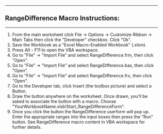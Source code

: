 ------------------------------------------------------------------------------------------------------------------------------------------------
## RangeDifference Macro Instructions: 
------------------------------------------------------------------------------------------------------------------------------------------------
1. From the main worksheet click File -> Options -> Customize Ribbon -> Main Tabs 
then click the "Developer" checkbox. Click "Ok".
2. Save the Workbook as a "Excel Macro-Enabled Workbook" (.xlsm).
3. Press Alt - F11 to open the VBA workspace.
4. Go to "File" -> "Import File" and select RangeDifference.frm, then click "Open".
5. Go to "File" -> "Import File" and select RangeDifference.bas, then click "Open".
6. Go to "File" -> "Import File" and select RangeDifference.frx, then click "Open".
7. Go to the Developer tab, click Insert (the toolbox picture) and select a Button.
8. Draw the button anywhere on the worksheet. Once drawn, you'll be asked to associate the button with a macro. Choose "YourWorkbookName.xlsb!Start_RangeDifferenceForm".
9. Once you click the button the RangeDifference userform will pop up. Enter the appropriate ranges into the input boxes then press the "Run" button. See RangeDifference macro content in VBA workspace for further details. 

